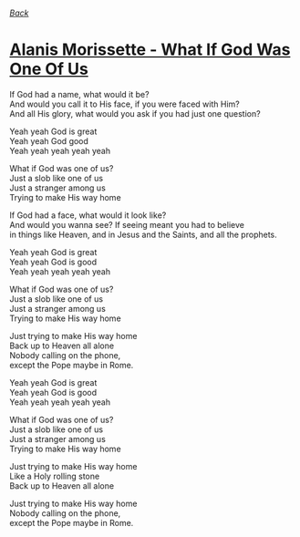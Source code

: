 ###### [Back](../Readme.md)
# [Alanis Morissette - What If God Was One Of Us](tabs.md)

If God had a name, what would it be?  
And would you call it to His face, if you were faced with Him?  
And all His glory, what would you ask if you had just one question?  

Yeah yeah God is great  
Yeah yeah God good  
Yeah yeah yeah yeah yeah  

What if God was one of us?  
Just a slob like one of us  
Just a stranger among us  
Trying to make His way home  

If God had a face, what would it look like?  
And would you wanna see? If seeing meant you had to believe  
in things like Heaven, and in Jesus and the Saints, and all the prophets.  

Yeah yeah God is great  
Yeah yeah God is good  
Yeah yeah yeah yeah yeah  

What if God was one of us?  
Just a slob like one of us  
Just a stranger among us  
Trying to make His way home  

Just trying to make His way home  
Back up to Heaven all alone  
Nobody calling on the phone,  
except the Pope maybe in Rome.  

Yeah yeah God is great  
Yeah yeah God is good  
Yeah yeah yeah yeah yeah  

What if God was one of us?  
Just a slob like one of us  
Just a stranger among us  
Trying to make His way home  

Just trying to make His way home  
Like a Holy rolling stone  
Back up to Heaven all alone  

Just trying to make His way home  
Nobody calling on the phone,  
except the Pope maybe in Rome.  
  